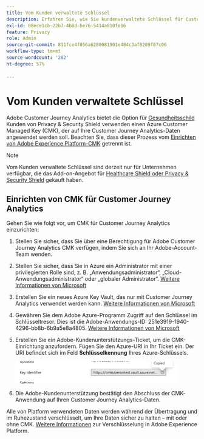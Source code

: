 ```yaml
---
title: Vom Kunden verwaltete Schlüssel
description: Erfahren Sie, wie Sie kundenverwaltete Schlüssel für Customer Journey Analytics einrichten.
exl-id: 08ece1cb-22b7-4b8d-be76-5414a810feb6
feature: Privacy
role: Admin
source-git-commit: 811fce4f056a6280081901e484c3af8209f87c06
workflow-type: tm+mt
source-wordcount: '282'
ht-degree: 57%

---
```


# Vom Kunden verwaltete Schlüssel

Adobe Customer Journey Analytics bietet die Option für [Gesundheitsschild](https://www.adobe.com/trust/compliance/hipaa-ready.html) Kunden von Privacy &amp; Security Shield verwenden einen Azure Customer Managed Key (CMK), der auf Ihre Customer Journey Analytics-Daten angewendet werden soll.  Beachten Sie, dass dieser Prozess vom [Einrichten von Adobe Experience Platform-CMK](https://experienceleague.adobe.com/docs/experience-platform/landing/governance-privacy-security/customer-managed-keys.html?lang=de) getrennt ist.

>[!NOTE]
>
>Vom Kunden verwaltete Schlüssel sind derzeit nur für Unternehmen verfügbar, die das Add-on-Angebot für [Healthcare Shield oder Privacy &amp; Security Shield](https://experienceleague.adobe.com/docs/customer-data-management-voices-events/events/governance/healthcare-shield.html?lang=de) gekauft haben.

## Einrichten von CMK für Customer Journey Analytics

Gehen Sie wie folgt vor, um CMK für Customer Journey Analytics einzurichten:

1. Stellen Sie sicher, dass Sie über eine Berechtigung für Adobe Customer Journey Analytics CMK verfügen, indem Sie sich an Ihr Adobe-Account-Team wenden.
1. Stellen Sie sicher, dass Sie in Azure ein Administrator mit einer privilegierten Rolle sind, z. B. „Anwendungsadministrator“, „Cloud-Anwendungsadministrator“ oder „globaler Administrator“. [Weitere Informationen von Microsoft](https://learn.microsoft.com/de-de/azure/active-directory/roles/permissions-reference)
1. Erstellen Sie ein neues Azure Key Vault, das nur mit Customer Journey Analytics verwendet werden kann. [Weitere Informationen von Microsoft](https://learn.microsoft.com/de-de/azure/key-vault/general/)
1. Gewähren Sie dem Adobe Azure-Programm Zugriff auf den Schlüssel im Schlüsseltresor. Dies ist die Adobe-Anwendungs-ID: 251e3919-1940-4296-bb8b-6b9a5e8a4805. [Weitere Informationen von Microsoft](https://learn.microsoft.com/de-de/azure/storage/common/customer-managed-keys-configure-cross-tenant-existing-account?toc=%2Fazure%2Fstorage%2Fblobs%2Ftoc.json&amp;tabs=powershell-preview%2Cazure-portal#the-customer-grants-the-service-providers-app-access-to-the-key-in-the-key-vault)
1. Erstellen Sie ein Adobe-Kundenunterstützungs-Ticket, um die CMK-Einrichtung anzufordern. Fügen Sie den Azure-URI in Ihr Ticket ein. Der URI befindet sich im Feld **Schlüsselkennung** Ihres Azure-Schlüssels.

   ![Felder mit der Schlüsselkennung, die den URI für https://cmkoberontest.vault.azure.net anzeigen](assets/key-identifier.png)

1. Die Adobe-Kundenunterstützung bestätigt den Abschluss der CMK-Anwendung auf Ihren Customer Journey Analytics-Daten.

Alle von Platform verwendeten Daten werden während der Übertragung und im Ruhezustand verschlüsselt, um Ihre Daten sicher zu halten – mit oder ohne CMK. [Weitere Informationen](https://experienceleague.adobe.com/docs/experience-platform/landing/governance-privacy-security/encryption.html?lang=de) zur Verschlüsselung in Adobe Experience Platform.
